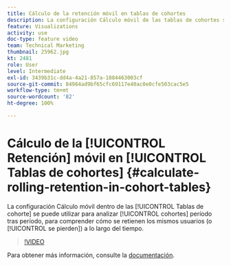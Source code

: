 ```yaml
---
title: Cálculo de la retención móvil en tablas de cohortes
description: La configuración Cálculo móvil de las tablas de cohortes se puede utilizar para analizar cohortes entre períodos, para comprender cómo se retienen (o se producen) los mismos usuarios a lo largo del tiempo.
feature: Visualizations
activity: use
doc-type: feature video
team: Technical Marketing
thumbnail: 25962.jpg
kt: 2481
role: User
level: Intermediate
exl-id: 3439b31c-dd4a-4a21-857a-1884463003cf
source-git-commit: 84984ad9bf65cfc69117e40ac0e0cfe503cac5e5
workflow-type: tm+mt
source-wordcount: '82'
ht-degree: 100%

---
```


# Cálculo de la [!UICONTROL Retención] móvil en [!UICONTROL Tablas de cohortes] {#calculate-rolling-retention-in-cohort-tables}

La configuración Cálculo móvil dentro de las [!UICONTROL Tablas de cohorte] se puede utilizar para analizar [!UICONTROL cohortes] período tras período, para comprender cómo se retienen los mismos usuarios (o [!UICONTROL se pierden]) a lo largo del tiempo.

>[!VIDEO](https://video.tv.adobe.com/v/25962/?quality=12&learn=on)

Para obtener más información, consulte la [documentación](https://experienceleague.adobe.com/docs/analytics/analyze/analysis-workspace/visualizations/cohort-table/cohort-analysis.html?lang=es).
